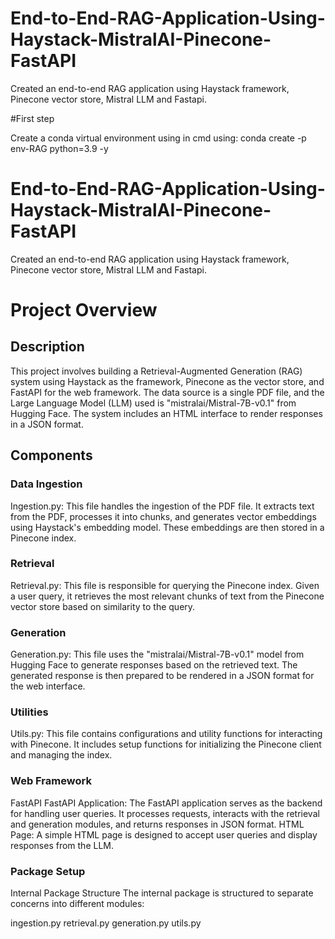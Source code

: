 # End-to-End-RAG-Application-Using-Haystack-MistralAI-Pinecone-FastAPI
Created an end-to-end RAG application using Haystack framework, Pinecone vector store, Mistral LLM and Fastapi. 

#First step

Create a conda virtual environment using in cmd using: conda create -p env-RAG python=3.9 -y

# End-to-End-RAG-Application-Using-Haystack-MistralAI-Pinecone-FastAPI
Created an end-to-end RAG application using Haystack framework, Pinecone vector store, Mistral LLM and Fastapi. 


# Project Overview

## Description
This project involves building a Retrieval-Augmented Generation (RAG) system using Haystack as the framework, Pinecone as the vector store, and FastAPI for the web framework. The data source is a single PDF file, and the Large Language Model (LLM) used is "mistralai/Mistral-7B-v0.1" from Hugging Face. The system includes an HTML interface to render responses in a JSON format.

## Components

### Data Ingestion
Ingestion.py: This file handles the ingestion of the PDF file. It extracts text from the PDF, processes it into chunks, and generates vector embeddings using Haystack's embedding model. These embeddings are then stored in a Pinecone index.
### Retrieval
Retrieval.py: This file is responsible for querying the Pinecone index. Given a user query, it retrieves the most relevant chunks of text from the Pinecone vector store based on similarity to the query.
### Generation
Generation.py: This file uses the "mistralai/Mistral-7B-v0.1" model from Hugging Face to generate responses based on the retrieved text. The generated response is then prepared to be rendered in a JSON format for the web interface.
### Utilities
Utils.py: This file contains configurations and utility functions for interacting with Pinecone. It includes setup functions for initializing the Pinecone client and managing the index.
### Web Framework
FastAPI
FastAPI Application: The FastAPI application serves as the backend for handling user queries. It processes requests, interacts with the retrieval and generation modules, and returns responses in JSON format.
HTML Page: A simple HTML page is designed to accept user queries and display responses from the LLM.


### Package Setup
Internal Package Structure
The internal package is structured to separate concerns into different modules:

ingestion.py
retrieval.py
generation.py
utils.py
